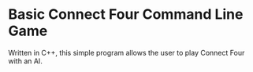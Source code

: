 # Basic Connect Four Command Line Game

Written in C++, this simple program allows the user to play Connect Four with an AI.
